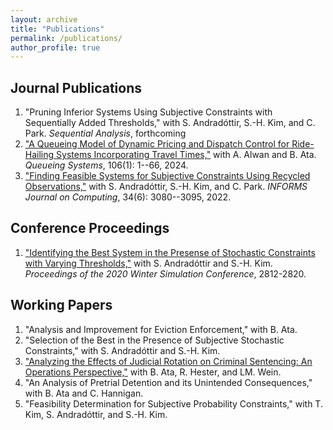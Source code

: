 ```yaml
---
layout: archive
title: "Publications"
permalink: /publications/
author_profile: true
---
```


## Journal Publications
1. "Pruning Inferior Systems Using Subjective Constraints with Sequentially Added Thresholds," with S. Andradóttir, S.-H. Kim, and C. Park. *Sequential Analysis*, forthcoming
2. ["A Queueing Model of Dynamic Pricing and Dispatch Control for Ride-Hailing Systems Incorporating Travel Times,"](https://link.springer.com/article/10.1007/s11134-023-09901-y) with A. Alwan and B. Ata. *Queueing Systems*, 106(1): 1--66, 2024.
3. ["Finding Feasible Systems for Subjective Constraints Using Recycled Observations,"](https://pubsonline.informs.org/doi/10.1287/ijoc.2022.1227) with S. Andradóttir, S.-H. Kim, and C. Park. *INFORMS Journal on Computing*, 34(6): 3080--3095, 2022.

## Conference Proceedings
1. ["Identifying the Best System in the Presense of Stochastic Constraints with Varying Thresholds,"](https://ieeexplore.ieee.org/abstract/document/9384097) with S. Andradóttir and S.-H. Kim. *Proceedings of the 2020 Winter Simulation Conference*, 2812-2820. 

## Working Papers
1. "Analysis and Improvement for Eviction Enforcement," with B. Ata.
2. "Selection of the Best in the Presence of Subjective Stochastic Constraints," with S. Andradóttir and S.-H. Kim. 
3. ["Analyzing the Effects of Judicial Rotation on Criminal Sentencing: An Operations Perspective,"](https://yuweizhou3.github.io/files/JudgeShoppingDraft.pdf) with B. Ata, R. Hester, and LM. Wein.
4. "An Analysis of Pretrial Detention and its Unintended Consequences," with B. Ata and C. Hannigan.
5. "Feasibility Determination for Subjective Probability Constraints," with T. Kim, S. Andradóttir, and S.-H. Kim. 


